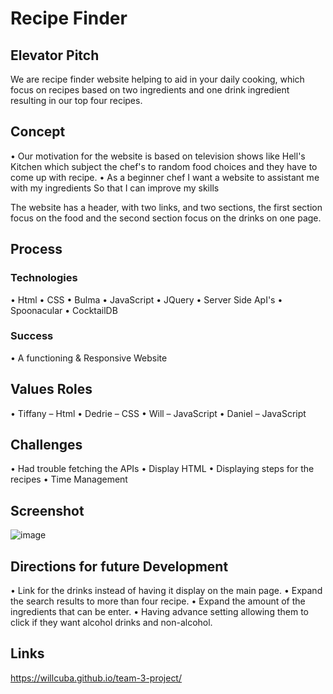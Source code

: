 # Recipe Finder

## Elevator Pitch
We are recipe finder website helping to aid in your
daily cooking, which focus on recipes based on two
ingredients and one drink ingredient resulting in our
top four recipes.

## Concept

• Our motivation for the website is based on
television shows like Hell's Kitchen which subject the
chef's to random food choices and they have to
come up with recipe.
• As a beginner chef
I want a website to assistant me with my ingredients
So that I can improve my skills

The website has a header, with two links, and two
sections, the first section focus on the food and the
second section focus on the drinks on one page.

## Process

### Technologies
• Html
• CSS
• Bulma
• JavaScript
• JQuery
• Server Side ApI's
• Spoonacular
• CocktailDB

### Success
• A functioning & Responsive Website

## Values Roles
• Tiffany – Html
• Dedrie – CSS
• Will – JavaScript
• Daniel – JavaScript

## Challenges
• Had trouble fetching the APIs
• Display HTML
• Displaying steps for the recipes
• Time Management

## Screenshot
![image](https://user-images.githubusercontent.com/51419545/153534667-a7de90eb-6249-43c5-8c3f-e7ff381177ff.png)

## Directions for future Development

• Link for the drinks instead of having it display on the
main page.
• Expand the search results to more than four recipe.
• Expand the amount of the ingredients that can be
enter.
• Having advance setting allowing them to click if they
want alcohol drinks and non-alcohol.

## Links

https://willcuba.github.io/team-3-project/



